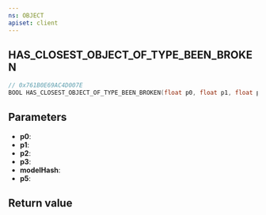 ```yaml
---
ns: OBJECT
apiset: client
---
```

## HAS_CLOSEST_OBJECT_OF_TYPE_BEEN_BROKEN

```c
// 0x761B0E69AC4D007E
BOOL HAS_CLOSEST_OBJECT_OF_TYPE_BEEN_BROKEN(float p0, float p1, float p2, float p3, Hash modelHash, Any p5);
```


## Parameters
* **p0**:
* **p1**:
* **p2**:
* **p3**:
* **modelHash**:
* **p5**:

## Return value